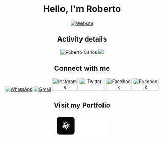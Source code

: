 <div align=center>
<h1>Hello, I'm Roberto</h1>
<!-- <img align="" height='400px' src="https://github.com/robertocarlosmedina/RobertoCarlosMedina/blob/main/assets/personal%20banner.png" alt="Roberto Carlos banner" /> -->

[![Website](https://img.shields.io/badge/Software--Engineering--Student-UTA-green?style=flat-square)](https://uta.cv)

</div>

<h2 align="center">Activity details</h2>
<p align="center">
 
<img align="" height='140px' src="https://github-readme-stats.vercel.app/api?username=RobertoCarlosMedina&hide_title=true&show_icons=true&theme=radical" alt="Roberto Carlos" />
<img align="" height='140px' src="https://github-readme-stats.vercel.app/api/top-langs/?username=RobertoCarlosMedina&hide_title=false&layout=compact&theme=radical&count_private=true&hide=css,html" />
</p>

<h2  align="center">Connect with me</h2>
<p align="center">
     <a href="https://wa.me/+2385843604"><img alt="WhatsApp"  title="WhatsApp" src="https://www.vectorlogo.zone/logos/whatsapp/whatsapp-ar21.svg"   width="80" height="40" /></a>
     <a href="mailto:rmedina@uta.cv"><img alt="Gmail"  title="Gmail" src="https://www.vectorlogo.zone/logos/gmail/gmail-ar21.svg"   width="80" height="40" /></a>
     <a href="https://www.instagram.com/_roberto_rob/"><img title="Instgrame" src="https://www.vectorlogo.zone/logos/instagram/instagram-ar21.svg"   width="80" height="40" /></a>
     <a href="https://twitter.com/Roberto83255889"><img title="Twitter" src="https://www.vectorlogo.zone/logos/twitter/twitter-ar21.svg"   width="80" height="40" /></a>
     <a href="https://www.facebook.com/menssage.roberto.04.contact/"><img title="Facebook" src="https://www.vectorlogo.zone/logos/facebook/facebook-ar21.svg"   width="80" height="40" /></a>
     <a href="https://www.linkedin.com/in/roberto-medina-28062318a/"><img title="Facebook" src="https://www.vectorlogo.zone/logos/linkedin/linkedin-ar21.svg"   width="80" height="40" /></a>
</p>
<h2  align="center">Visit my Portfolio</h2>
<p align=center>
 
 <a href="https://robertocarlosmedina.github.io/portfolio/">
    <img src="https://github.com/robertocarlosmedina/RobertoCarlosMedina/blob/main/assets/portfolioIcon.png" alt="Potfolio icon" height="70"/>
 </a>
</p>
